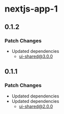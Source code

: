 # nextjs-app-1

## 0.1.2

### Patch Changes

- Updated dependencies
  - ui-shared@3.0.0

## 0.1.1

### Patch Changes

- Updated dependencies
- Updated dependencies
  - ui-shared@2.0.0
